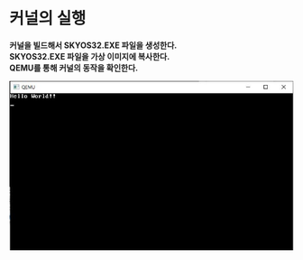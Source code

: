# 커널의 실행
   **커널을 빌드해서 SKYOS32.EXE 파일을 생성한다.**  
   **SKYOS32.EXE 파일을 가상 이미지에 복사한다.**  
   **QEMU를 통해 커널의 동작을 확인한다.**  

![hello_world](./img/hello_world.jpg)